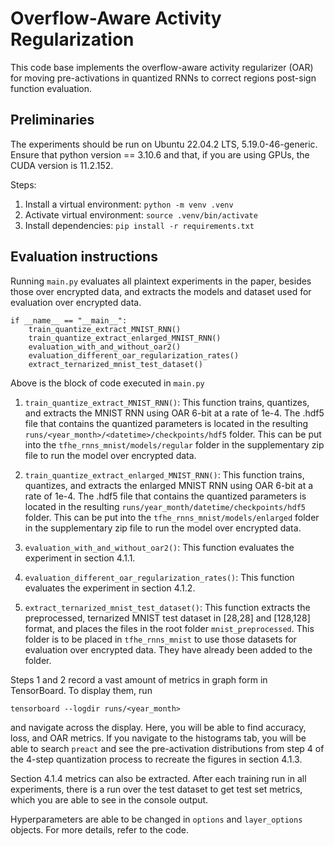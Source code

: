 # Overflow-Aware Activity Regularization

This code base implements the overflow-aware activity regularizer (OAR) for moving pre-activations in quantized RNNs to correct regions post-sign function evaluation.

## Preliminaries

The experiments should be run on Ubuntu 22.04.2 LTS,
5.19.0-46-generic. Ensure that python version == 3.10.6 and that, if you are using GPUs, the CUDA version is 11.2.152.

Steps:

1. Install a virtual environment: `python -m venv .venv`
2. Activate virtual environment: `source .venv/bin/activate`
3. Install dependencies: `pip install -r requirements.txt`

## Evaluation instructions

Running `main.py` evaluates all plaintext experiments in the paper, besides those over encrypted data, and extracts the models and dataset used for evaluation over encrypted data.

```
if __name__ == "__main__":
    train_quantize_extract_MNIST_RNN()
    train_quantize_extract_enlarged_MNIST_RNN()
    evaluation_with_and_without_oar2()
    evaluation_different_oar_regularization_rates()
    extract_ternarized_mnist_test_dataset()
```

Above is the block of code executed in `main.py`

1. `train_quantize_extract_MNIST_RNN()`: This function trains, quantizes, and extracts the MNIST RNN using OAR 6-bit at a rate of 1e-4. The .hdf5 file that contains the quantized parameters is located in the resulting `runs/<year_month>/<datetime>/checkpoints/hdf5` folder. This can be put into the `tfhe_rnns_mnist/models/regular` folder in the supplementary zip file to run the model over encrypted data.

2. `train_quantize_extract_enlarged_MNIST_RNN()`: This function trains, quantizes, and extracts the enlarged MNIST RNN using OAR 6-bit at a rate of 1e-4. The .hdf5 file that contains the quantized parameters is located in the resulting `runs/year_month/datetime/checkpoints/hdf5` folder. This can be put into the `tfhe_rnns_mnist/models/enlarged` folder in the supplementary zip file to run the model over encrypted data.

3. `evaluation_with_and_without_oar2()`: This function evaluates the experiment in section 4.1.1.

4. `evaluation_different_oar_regularization_rates()`: This function evaluates the experiment in section 4.1.2.

5. `extract_ternarized_mnist_test_dataset()`: This function extracts the preprocessed, ternarized MNIST test dataset in [28,28] and [128,128] format, and places the files in the root folder `mnist_preprocessed`. This folder is to be placed in `tfhe_rnns_mnist` to use those datasets for evaluation over encrypted data. They have already been added to the folder.


Steps 1 and 2 record a vast amount of metrics in graph form in TensorBoard. To display them, run 

`tensorboard --logdir runs/<year_month>`

and navigate across the display. Here, you will be able to find accuracy, loss, and OAR metrics. If you navigate to the histograms tab, you will be able to search `preact` and see the pre-activation distributions from step 4 of the 4-step quantization process to recreate the figures in section 4.1.3.

Section 4.1.4 metrics can also be extracted. After each training run in all experiments, there is a run over the test dataset to get test set metrics, which you are able to see in the console output.

Hyperparameters are able to be changed in `options` and `layer_options` objects. For more details, refer to the code.
